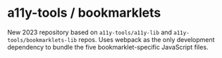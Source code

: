 # a11y-tools / bookmarklets

New 2023 repository based on `a11y-tools/a11y-lib` and `a11y-tools/bookmarklets-lib` repos. Uses webpack as the only development dependency to bundle the five bookmarklet-specific JavaScript files.
